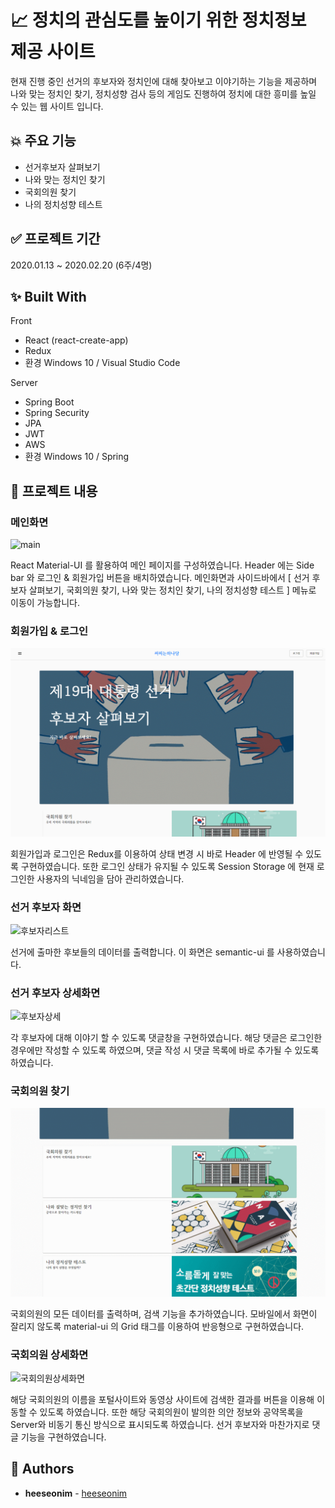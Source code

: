 # :chart_with_upwards_trend: 정치의 관심도를 높이기 위한 정치정보 제공 사이트

현재 진행 중인 선거의 후보자와 정치인에 대해 찾아보고 이야기하는 기능을 제공하며 나와 맞는 정치인 찾기, 정치성향 검사 등의 게임도 진행하여 정치에 대한 흥미를 높일 수 있는 웹 사이트 입니다.

## :boom: 주요 기능

* 선거후보자 살펴보기
* 나와 맞는 정치인 찾기
* 국회의원 찾기
* 나의 정치성향 테스트

## :white_check_mark: 프로젝트 기간

2020.01.13 ~ 2020.02.20 (6주/4명)

## :sparkles: Built With

Front
* React (react-create-app)
* Redux
* 환경 Windows 10 / Visual Studio Code

Server
* Spring Boot
* Spring Security
* JPA
* JWT
* AWS
* 환경 Windows 10 / Spring

## :pencil: 프로젝트 내용

### 메인화면

![main](./images/메인.gif)

React Material-UI 를 활용하여 메인 페이지를 구성하였습니다. Header 에는 Side bar 와 로그인 & 회원가입 버튼을 배치하였습니다.
메인화면과 사이드바에서 [ 선거 후보자 살펴보기, 국회의원 찾기, 나와 맞는 정치인 찾기, 나의 정치성향 테스트 ] 메뉴로 이동이 가능합니다.

### 회원가입 & 로그인

![회원가입2](./images/회원가입2.gif)

회원가입과 로그인은 Redux를 이용하여 상태 변경 시 바로 Header 에 반영될 수 있도록 구현하였습니다. 또한 로그인 상태가 유지될 수 있도록 Session Storage 에 현재 로그인한 사용자의 닉네임을 담아 관리하였습니다.

### 선거 후보자 화면

![후보자리스트](./images/후보자리스트.gif)

선거에 출마한 후보들의 데이터를 출력합니다. 이 화면은 semantic-ui 를 사용하였습니다.

### 선거 후보자 상세화면

![후보자상세](./images/후보자상세.gif)

각 후보자에 대해 이야기 할 수 있도록 댓글창을 구현하였습니다. 해당 댓글은 로그인한 경우에만 작성할 수 있도록 하였으며, 댓글 작성 시 댓글 목록에 바로 추가될 수 있도록 하였습니다.

### 국회의원 찾기

![국회의원찾기](./images/국회의원찾기.gif)

국회의원의 모든 데이터를 출력하며, 검색 기능을 추가하였습니다. 모바일에서 화면이 잘리지 않도록 material-ui 의 Grid 태그를 이용하여 반응형으로 구현하였습니다.

### 국회의원 상세화면

![국회의원상세화면](./images/국회의원상세화면.gif)

해당 국회의원의 이름을 포털사이트와 동영상 사이트에 검색한 결과를 버튼을 이용해 이동할 수 있도록 하였습니다. 또한 해당 국회의원이 발의한 의안 정보와 공약목록을 Server와 비동기 통신 방식으로 표시되도록 하였습니다. 선거 후보자와 마찬가지로 댓글 기능을 구현하였습니다.

## :art: Authors

* **heeseonim** - [heeseonim](https://github.com/heeseonim)